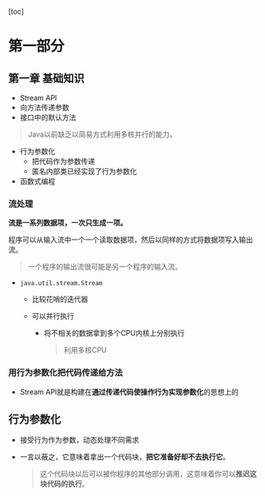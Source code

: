 [toc]

# 第一部分

## 第一章 基础知识

+ Stream API
+ 向方法传递参数
+ 接口中的默认方法

> Java以前缺乏以简易方式利用多核并行的能力。

+ 行为参数化
  + 把代码作为参数传递
  + 匿名内部类已经实现了行为参数化
+ 函数式编程

### 流处理

**流是一系列数据项，一次只生成一项。**

程序可以从输入流中一个一个读取数据项，然后以同样的方式将数据项写入输出流。

> 一个程序的输出流很可能是另一个程序的输入流。

+ `java.util.stream.Stream`

  + 比较花哨的迭代器

  + 可以并行执行

    + 将不相关的数据拿到多个CPU内核上分别执行

      > 利用多核CPU

### 用行为参数化把代码传递给方法

+ Stream API就是构建在**通过传递代码使操作行为实现参数化**的思想上的

## 行为参数化

+ 接受行为作为参数，动态处理不同需求

+ 一言以蔽之，它意味着拿出一个代码块，**把它准备好却不去执行它**。

  > 这个代码块以后可以被你程序的其他部分调用，这意味着你可以**推迟这块代码的执行**。